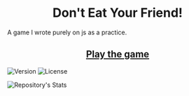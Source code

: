 <h1 align="center">Don't Eat Your Friend!</h1>
A game I wrote purely on js as a practice.
<h2 align="center"> <a  href="https://herehavetheseflowers.github.io">Play the game</a></h2>

![Version](https://img.shields.io/github/v/release/herehavetheseflowers/DontEatYourFriend) ![License](https://img.shields.io/github/license/herehavetheseflowers/DontEatYourFriend)

![Repository's Stats](https://github-readme-stats.vercel.app/api/top-langs/?username=herehavetheseflowers&theme=blue-green)
